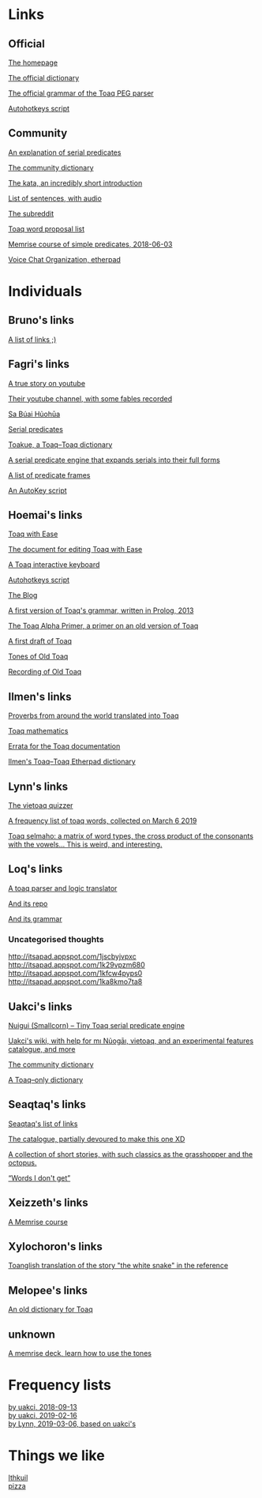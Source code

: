 # Links

## Official

[The homepage](http://www.toaq.org/)

[The official dictionary](http://www.toaq.org/dictionary/)

[The official grammar of the Toaq PEG parser](http://toaq.org/parser/toaqlanguage.js.peg)

[Autohotkeys script](http://www.toaq.org/#autohotkey)


## Community

[An explanation of serial predicates](https://docs.google.com/document/d/1xgt7dPGWSBHx7LTQzl_JqMrti-hgmk1zVA_gCY9TPfM/edit)

[The community dictionary](https://uakci.pl/toadua/)

[The kata, an incredibly short introduction](http://toaq.org/kata/)

[List of sentences, with audio](https://docs.google.com/spreadsheets/d/1bCQoaX02ZyaElHiiMcKHFemO4eV1MEYmYloYZgOAhac/edit#gid=1395088029)

[The subreddit](https://old.reddit.com/r/Toaq/)

[Toaq word proposal list](https://docs.google.com/spreadsheets/d/1P9p1D38p364JSiNqLMGwY3zDRPQ_f6Yob_OL-uku28Q/edit#gid=0)

[Memrise course of simple predicates, 2018-06-03](https://www.memrise.com/course/1974691/toaq-simple-predicates-2018-06-03/)

[Voice Chat Organization, etherpad](https://etherpad.net/p/choadeoq-1)


# Individuals

## Bruno's links

[A list of links ;)](https://github.com/toaq/resources/blob/master/links.md)

## Fagri's links

[A true story on youtube](https://www.youtube.com/watch?v=9V6vMfR3rrk)

[Their youtube channel, with some fables recorded](https://www.youtube.com/channel/UCWxCrnMhv-7s1Mp8tWc_K2A)

[Sa Búai Hủohūa](https://docs.google.com/document/d/1OZFWqeKOsLNayuwQXfVDPpIvtulL1gcPAibZwBH0Yg0/edit)

[Serial predicates](https://docs.google.com/document/d/1xgt7dPGWSBHx7LTQzl_JqMrti-hgmk1zVA_gCY9TPfM/edit)

[Toakue, a Toaq–Toaq dictionary](https://docs.google.com/document/d/1mIxenRl8z7VLHcfbFfWRSCD9eC_t30N1kXJZc-ZYZJI/edit)

[A serial predicate engine that expands serials into their full forms](https://github.com/acotis/serial-predicate-engine)

[A list of predicate frames](https://github.com/acotis/serial-predicate-engine/blob/master/code/dict/frame-list.txt)

[An AutoKey script](https://github.com/acotis/autokey-toaq-tones)


## Hoemai's links

[Toaq with Ease](http://toaq.org/TwE/)

[The document for editing Toaq with Ease](https://docs.google.com/document/d/1DXPhnUXNREGbKbsHLr56QroBXcrdaruQRj2koriE1DU/edit?usp=sharing)

[A Toaq interactive keyboard](http://toaq.org/letters/)

[Autohotkeys script](http://www.toaq.org/#autohotkey)

[The Blog](https://toaqlanguage.wordpress.com/)

[A first version of Toaq's grammar, written in Prolog, 2013](http://selpahi.de/toaq.txt)

[The Toaq Alpha Primer, a primer on an old version of Toaq](http://selpahi.de/ToaqAlphaPrimer.html)

[A first draft of Toaq](http://selpahi.de/Toaq-Dzu.txt)

[Tones of Old Toaq](http://selpahi.de/tonediagram.JPG)

[Recording of Old Toaq](http://selpahi.de/toaqdzu1.mp3)


## Ilmen's links

[Proverbs from around the world translated into Toaq](https://pastebin.com/96SRNyH1)

[Toaq mathematics](https://docs.google.com/spreadsheets/d/14kofIHlThlkReQYLNZy3pJ4OwZJq1o2eqX-pQYvwd00/edit#gid=0)

[Errata for the Toaq documentation](https://etherpad.net/p/toaq-errata-1)

[Ilmen's Toaq–Toaq Etherpad dictionary](https://etherpad.net/p/ONbE3qplAJ)
 

## Lynn's links

[The vietoaq quizzer](http://foldr.moe/vietoaq/)

[A frequency list of toaq words, collected on March 6 2019](https://gist.github.com/lynn/8016843ba21352bb48f488d39d9659e9)

[Toaq selmaho: a matrix of word types, the cross product of the consonants with the vowels... This is weird, and interesting.](https://docs.google.com/spreadsheets/d/1d1XKUy3ClUyfO2iZTWJpWZeJJbPNCM9yM_iaelMC1iA/edit#gid=0)


## Loq's links

[A toaq parser and logic translator](http://toaq.herokuapp.com/)

[And its repo](https://github.com/toaq/miu)

[And its grammar](https://github.com/eaburns/toaq/blob/master/ast/toaq.peg)

### Uncategorised thoughts

<!---
Line breaks!
-->
http://itsapad.appspot.com/1jscbyjvpxc  
http://itsapad.appspot.com/1k29vpzm680  
http://itsapad.appspot.com/1kfcw4pyps0  
http://itsapad.appspot.com/1ka8kmo7ta8  

## Uakci's links

[Nuigui (Smallcorn) – Tiny Toaq serial predicate engine](https://github.com/ciuak/nuigui)

[Uakci's wiki, with help for mı Nủogāı, vietoaq, and an experimental features catalogue, and more](https://uakci.pl/wiki/)

[The community dictionary](https://uakci.pl/toadua/)

[A Toaq–only dictionary](https://uakci.pl/toajoe/)

## Seaqtaq's links

[Seaqtaq's list of links](https://docs.google.com/document/d/1g3AhZm7V-JPS_717QD8nQhLx_cVqGRJhxpyv28N_AMU/edit)

[The catalogue, partially devoured to make this one XD](https://drive.google.com/drive/u/0/folders/1gkjH19CrtoXIqRFh9ye3n1akMu2ojbMu)

[A collection of short stories, with such classics as the grasshopper and the octopus.](https://drive.google.com/drive/u/0/folders/1mlRRVxx7onT6elHQDPHwHLH_yUDrF2qy)

[“Words I don't get”](https://docs.google.com/document/d/1NNHLIZ_vg9YpMCBN4hVgkDrYSDeq9AKePc4aWI-TuPg/edit)

## Xeizzeth's links

[A Memrise course](https://www.memrise.com/course/2207610/toaq-1000-phrases-wip/)

## Xylochoron's links

[Toanglish translation of the story "the white snake" in the reference](https://start.hubzilla.org/articles/xylochoron/5d477632a8ad1a56)

## Melopee's links

[An old dictionary for Toaq](https://melopee.github.io/mietoa/)

## unknown

[A memrise deck, learn how to use the tones](https://www.memrise.com/course/1573407/toaq-language/)

# Frequency lists

<!---
there are double spaces at the end of the line.
that way there are line breaks.
Yeah, its a really weird way to mark a line break
-->
[by uakci, 2018-09-13](http://toaq.org/chatlogs/frequencylist.txt)  
[by uakci, 2019-02-16](https://gist.githubusercontent.com/ciuak/d233979c99f83017158e8b97fbbda8f9/raw/f09ec94dc01f3a9cd017f744639f874494d7e451/freqlist-2019-02.txt)  
[by Lynn, 2019-03-06, based on uakci's](https://gist.github.com/lynn/8016843ba21352bb48f488d39d9659e9)  

# Things we like

[Ithkuil](http://www.ithkuil.net/)  
[pizza](http://www.mamawritesreviews.com/files/images/original/3668.gif)
